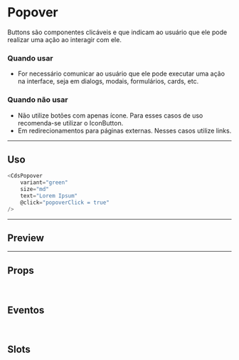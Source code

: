 # Popover

Buttons são componentes clicáveis e que indicam ao usuário que ele pode realizar uma ação ao interagir com ele.

### Quando usar

- For necessário comunicar ao usuário que ele pode executar uma ação na interface,
  seja em dialogs, modais, formulários, cards, etc.

### Quando não usar

- Não utilize botões com apenas ícone. Para esses casos de uso recomenda-se utilizar o IconButton.
- Em redirecionamentos para páginas externas. Nesses casos utilize links.

---

## Uso

```js
<CdsPopover
	variant="green"
	size="md"
	text="Lorem Ipsum"
	@click="popoverClick = true"
/>
```

---

## Preview

<PreviewBuilder
	:component="CdsPopover"
	:events="cdsPopoverEvents"
/>

---

## Props

<APITable
	name="Popover"
	section="props"
/>
<br />

## Eventos

<APITable
	name="Popover"
	section="events"
/>
<br />

## Slots

<APITable
	name="Popover"
	section="slots"
/>

<script setup>
import CdsPopover from '@/components/Popover.vue';

const cdsPopoverEvents = [
	'popover-click'
];
</script>
